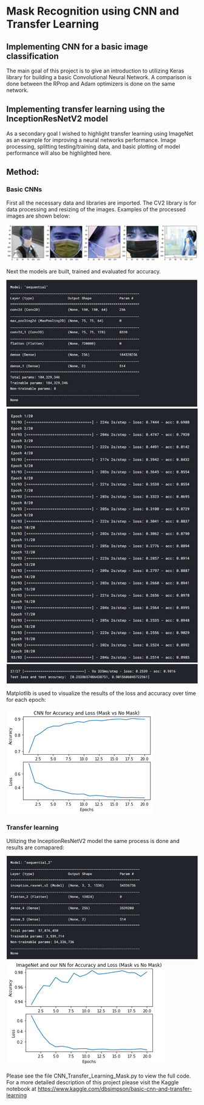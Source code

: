 # Mask Recognition using CNN and Transfer Learning
## Implementing CNN for a basic image classification

The main goal of this project is to give an introduction to utilizing Keras library for building a basic Convolutional Neural Network. A comparison is done between the RProp and Adam optimizers is done on the same network.

## Implementing transfer learning using the InceptionResNetV2 model
As a secondary goal I wished to highlight transfer learning using ImageNet as an example for improving a neural networks performance. Image processing, splitting testing/training data, and basic plotting of model performance will also be highlighted here.

## Method:
### Basic CNNs
First all the necessary data and libraries are imported. The CV2 library is for data processing and resizing of the images. Examples of the processed images are shown below:


![](Processed_imgs.png)


Next the models are built, trained and evaluated for accuracy.


![](Simple_CNN.png)
![](Simple_CNN_epochs.png)
![](Simple_CNN_evaluation.png)


Matplotlib is used to visualize the results of the loss and accuracy over time for each epoch:


![](Simple_CNN_loss_accuracy.png)


### Transfer learning
Utilizing the InceptionResNetV2 model the same process is done and results are comapared:


![](Transfer_learning_model.png)
![](Transfer_learning_loss_accuracy.png)

Please see the file CNN_Transfer_Learning_Mask.py to view the full code.
For a more detailed description of this project please visit the Kaggle notebook at https://www.kaggle.com/dbsimpson/basic-cnn-and-transfer-learning
